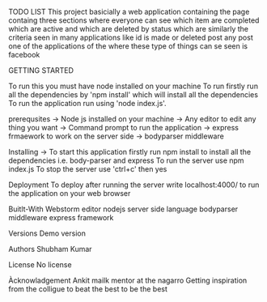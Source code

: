 TODO LIST
This project basicially a web application containing the page containg three sections where everyone can see which item are completed 
which are active and which are deleted by status which are similarly the criteria seen in many applications like id is made or deleted 
post any post one of the applications of the where these type of things can se seen is facebook

GETTING STARTED

To run this you must have node installed on your machine
To run firstly run all the dependencies by 'npm install' which will install all the dependencies 
To run the application run using 'node index.js'.

prerequsites
-> Node js installed on your machine
-> Any editor to edit any thing you want
-> Command prompt to run the application
-> express frmaework to work on the server side
-> bodyparser middleware

Installing
-> To start this application firstly run npm install to install all the dependencies i.e. body-parser and express
To run the server use npm index.js 
To stop the server use 'ctrl+c' then yes

Deployment
To deploy after running the server write localhost:4000/ to run the application on your web browser

Buitlt-With
Webstorm editor
nodejs server side language
bodyparser middleware
express framework

Versions 
Demo version

Authors
Shubham Kumar

License
No license

Àcknowladgement
Ankit mailk mentor at the nagarro
Getting inspiration from the colligue to beat the best to be the best